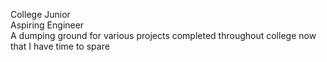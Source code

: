 College Junior<br/>
Aspiring Engineer<br/>
A dumping ground for various projects completed throughout college now that I have time to spare

<!---
im2lazy14/im2lazy14 is a ✨ special ✨ repository because its `README.md` (this file) appears on your GitHub profile.
You can click the Preview link to take a look at your changes.
--->
